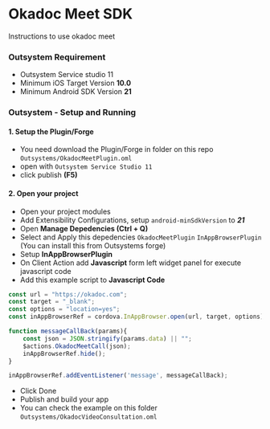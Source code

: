 # Okadoc Meet SDK

Instructions to use okadoc meet

### Outsystem Requirement

* Outsystem Service studio 11
* Minimum iOS Target Version **10.0**
* Minimum Android SDK Version **21**

### Outsystem - Setup and Running

#### 1. Setup the Plugin/Forge
* You need download the Plugin/Forge in folder on this repo
```Outsystems/OkadocMeetPlugin.oml```
* open with
```Outsystem Service Studio 11```
* click publish **(F5)**

#### 2. Open your project
* Open your project modules
* Add Extensibility Configurations, setup ```android-minSdkVersion``` to ***21***
* Open **Manage Depedencies (Ctrl + Q)** 
* Select and Apply this depedencies
```OkadocMeetPlugin``` 
```InAppBrowserPlugin``` (You can install this from Outsystems forge)
* Setup **InAppBrowserPlugin**
* On Client Action add **Javascript** form left widget panel for execute javascript code
* Add this example script to **Javascript Code**
```javascript
const url = "https://okadoc.com";
const target = "_blank";
const options = "location=yes";
const inAppBrowserRef = cordova.InAppBrowser.open(url, target, options);

function messageCallBack(params){
    const json = JSON.stringify(params.data) || "";
    $actions.OkadocMeetCall(json);
    inAppBrowserRef.hide();
}

inAppBrowserRef.addEventListener('message', messageCallBack);
```
* Click Done
* Publish and build your app
* You can check the example on this folder ```Outsystems/OkadocVideoConsultation.oml```
